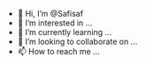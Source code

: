 - 👋 Hi, I’m @Safisaf
- 👀 I’m interested in ...
- 🌱 I’m currently learning ...
- 💞️ I’m looking to collaborate on ...
- 📫 How to reach me ...

<!---
Safisaf/Safisaf is a ✨ special ✨ repository because its `README.md` (this file) appears on your GitHub profile.
You can click the Preview link to take a look at your changes.
--->
